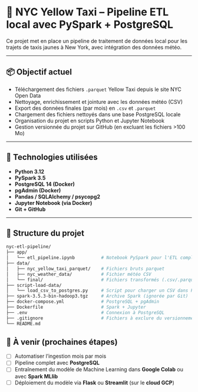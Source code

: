 # 🗽 NYC Yellow Taxi – Pipeline ETL local avec PySpark + PostgreSQL

Ce projet met en place un pipeline de traitement de données local pour les trajets de taxis jaunes à New York, avec intégration des données météo.

---

## 📦 Objectif actuel

- Téléchargement des fichiers `.parquet` Yellow Taxi depuis le site NYC Open Data
- Nettoyage, enrichissement et jointure avec les données météo (CSV)
- Export des données finales (par mois) en `.csv` et `.parquet`
- Chargement des fichiers nettoyés dans une base PostgreSQL locale
- Organisation du projet en scripts Python et Jupyter Notebook
- Gestion versionnée du projet sur GitHub (en excluant les fichiers >100 Mo)

---

## 🔧 Technologies utilisées

- **Python 3.12**
- **PySpark 3.5**
- **PostgreSQL 14 (Docker)**
- **pgAdmin (Docker)**
- **Pandas / SQLAlchemy / psycopg2**
- **Jupyter Notebook (via Docker)**
- **Git + GitHub**

---

## 📂 Structure du projet

```bash
nyc-etl-pipeline/
├── app/
│   └── etl_pipeline.ipynb          # Notebook PySpark pour l'ETL complet
├── data/
│   ├── nyc_yellow_taxi_parquet/    # Fichiers bruts parquet
│   ├── nyc_weather_data/           # Fichier météo CSV
│   └── final/                      # Fichiers transformés (.csv/.parquet)
├── script-load-data/
│   └── load_csv_to_postgres.py     # Script pour charger un CSV dans PostgreSQL
├── spark-3.5.3-bin-hadoop3.tgz     # Archive Spark (ignorée par Git)
├── docker-compose.yml              # PostgreSQL + pgAdmin
├── Dockerfile                      # Spark + Jupyter
├── .env                            # Connexion à PostgreSQL
├── .gitignore                      # Fichiers à exclure du versionnement
└── README.md
```

## 🧩 À venir (prochaines étapes)

- [ ] Automatiser l’ingestion mois par mois
- [ ] Pipeline complet avec **PostgreSQL**
- [ ] Entraînement du modèle de Machine Learning dans **Google Colab** ou avec **Spark MLlib**
- [ ] Déploiement du modèle via **Flask** ou **Streamlit** (sur le **cloud GCP**)
